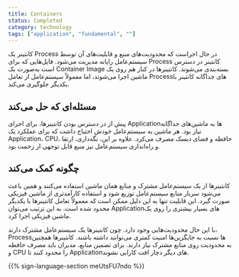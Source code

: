 ```yaml
---
title: Containers
status: Completed
category: technology
tags: ["application", "fundamental", ""]
---
```


کانتینر یک Process در حال اجراست که محدودیت‌های منبع و قابلیت‌های آن توسط سیستم‌عامل رایانه مدیریت می‌شود. فایل‌هایی که برای Process کانتینر در دسترس است به‌صورت یک Container Image بسته‌بندی می‌شوند. کانتینرها در کنار هم روی یک ماشین اجرا می‌شوند، اما معمولاً سیستم‌عامل از تعامل Processهای جداگانه کانتینر با یکدیگر جلوگیری می‌کند.

## مسئله‌ای که حل می‌کند

پیش از در دسترس بودن کانتینرها، برای اجرای Applicationها به ماشین‌های جداگانه نیاز بود. هر ماشین به سیستم‌عامل خودش احتیاج داشت که برای عملکرد یک Application، CPU، حافظه و فضای دیسک مصرف می‌کرد. علاوه بر این، نگه‌داری، ارتقا و راه‌اندازی سیستم‌عامل نیز منبع قابل توجهی از زحمت بود.

## چگونه کمک می‌کند

کانتینرها از یک سیستم‌عامل مشترک و منابع همان ماشین استفاده می‌کنند و همین باعث می‌شود سربار منابع سیستم‌عامل توزیع شود و استفاده کارآمدتری از ماشین فیزیکی صورت گیرد. این قابلیت تنها به این دلیل ممکن است که معمولاً تعامل کانتینرها با یکدیگر محدود شده است. به این ترتیب می‌توان Applicationهای بسیار بیشتری را روی یک ماشین فیزیکی اجرا کرد.

با این حال محدودیت‌هایی وجود دارد. چون کانتینرها یک سیستم‌عامل مشترک دارند، Processها نسبت به جایگزین‌ها امنیت کمتری می‌توانند داشته باشند. کانتینرها همچنین به محدودیت روی منابع مشترک نیاز دارند. برای تضمین منابع، مدیران باید مصرف حافظه و CPU را محدود کنند تا Applicationهای دیگر دچار افت کارایی نشوند.

{{% sign-language-section meUtsFU7ndo %}}
